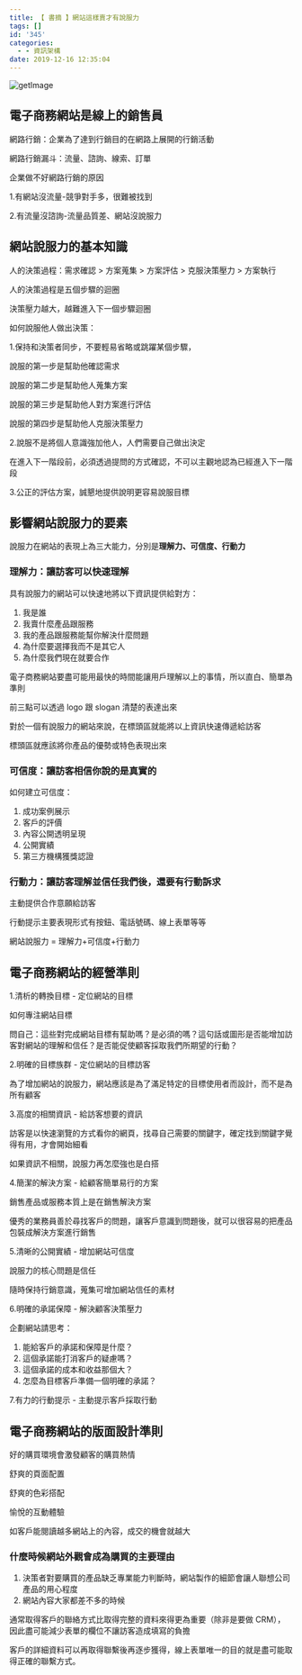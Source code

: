 ```yaml
---
title: 【 書摘 】網站這樣賣才有說服力
tags: []
id: '345'
categories:
  - - 資訊架構
date: 2019-12-16 12:35:04
---
```


![getImage](https://oberonlai.blog/wp-content/uploads/2016/01/getImage.jpeg)

## 電子商務網站是線上的銷售員

網路行銷：企業為了達到行銷目的在網路上展開的行銷活動

網路行銷漏斗：流量、諮詢、線索、訂單

企業做不好網路行銷的原因

1.有網站沒流量-競爭對手多，很難被找到

2.有流量沒諮詢-流量品質差、網站沒說服力

## 網站說服力的基本知識

人的決策過程：需求確認 > 方案蒐集 > 方案評估 > 克服決策壓力 > 方案執行

人的決策過程是五個步驟的迴圈

決策壓力越大，越難進入下一個步驟迴圈

如何說服他人做出決策：

1.保持和決策者同步，不要輕易省略或跳躍某個步驟，

說服的第一步是幫助他確認需求

說服的第二步是幫助他人蒐集方案

說服的第三步是幫助他人對方案進行評估

說服的第四步是幫助他人克服決策壓力

2.說服不是將個人意識強加他人，人們需要自己做出決定

在進入下一階段前，必須透過提問的方式確認，不可以主觀地認為已經進入下一階段

3.公正的評估方案，誠懇地提供說明更容易說服目標

## 影響網站說服力的要素

說服力在網站的表現上為三大能力，分別是**理解力、可信度、行動力**

### 理解力：讓訪客可以快速理解

具有說服力的網站可以快速地將以下資訊提供給對方：

1.  我是誰
2.  我賣什麼產品跟服務
3.  我的產品跟服務能幫你解決什麼問題
4.  為什麼要選擇我而不是其它人
5.  為什麼我們現在就要合作

電子商務網站要盡可能用最快的時間能讓用戶理解以上的事情，所以直白、簡單為準則

前三點可以透過 logo 跟 slogan 清楚的表達出來

對於一個有說服力的網站來說，在標頭區就能將以上資訊快速傳遞給訪客

標頭區就應該將你產品的優勢或特色表現出來

### 可信度：讓訪客相信你說的是真實的

如何建立可信度：

1.  成功案例展示
2.  客戶的評價
3.  內容公開透明呈現
4.  公開實績
5.  第三方機構獲獎認證

### 行動力：讓訪客理解並信任我們後，還要有行動訴求

主動提供合作意願給訪客

行動提示主要表現形式有按鈕、電話號碼、線上表單等等

網站說服力 = 理解力+可信度+行動力

## 電子商務網站的經營準則

1.清析的轉換目標 - 定位網站的目標

如何專注網站目標

問自己：這些對完成網站目標有幫助嗎？是必須的嗎？這句話或圖形是否能增加訪客對網站的理解和信任？是否能促使顧客採取我們所期望的行動？

2.明確的目標族群 - 定位網站的目標訪客

為了增加網站的說服力，網站應該是為了滿足特定的目標使用者而設計，而不是為所有顧客

3.高度的相關資訊 - 給訪客想要的資訊

訪客是以快速瀏覽的方式看你的網頁，找尋自己需要的關鍵字，確定找到關鍵字覺得有用，才會開始細看

如果資訊不相關，說服力再怎麼強也是白搭

4.簡潔的解決方案 - 給顧客簡單易行的方案

銷售產品或服務本質上是在銷售解決方案

優秀的業務員善於尋找客戶的問題，讓客戶意識到問題後，就可以很容易的把產品包裝成解決方案進行銷售

5.清晰的公開實績 - 增加網站可信度

說服力的核心問題是信任

隨時保持行銷意識，蒐集可增加網站信任的素材

6.明確的承諾保障 - 解決顧客決策壓力

企劃網站請思考：

1.  能給客戶的承諾和保障是什麼？
2.  這個承諾能打消客戶的疑慮嗎？
3.  這個承諾的成本和收益那個大？
4.  怎麼為目標客戶準備一個明確的承諾？

7.有力的行動提示 - 主動提示客戶採取行動

## 電子商務網站的版面設計準則

好的購買環境會激發顧客的購買熱情

舒爽的頁面配置

舒爽的色彩搭配

愉悅的互動體驗

如客戶能閱讀越多網站上的內容，成交的機會就越大

### 什麼時候網站外觀會成為購買的主要理由

1.  決策者對要購買的產品缺乏專業能力判斷時，網站製作的細節會讓人聯想公司產品的用心程度
2.  網站內容大家都差不多的時候

通常取得客戶的聯絡方式比取得完整的資料來得更為重要（除非是要做 CRM），因此盡可能減少表單的欄位不讓訪客造成填寫的負擔

客戶的詳細資料可以再取得聯繫後再逐步獲得，線上表單唯一的目的就是盡可能取得正確的聯繫方式。